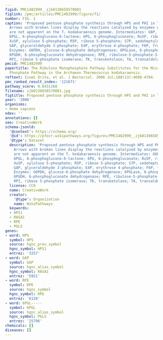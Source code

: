 ```yaml
---
figid: PMC1482999__zjb0130658570001
figlink: /pmc/articles/PMC1482999/figure/f1/
number: FIG. 1
caption: 'Proposed pentose phosphate synthesis through HPS and PHI in T. kodakaraensis.
  Arrows with broken lines display the reactions catalyzed by enzymes whose orthologs
  are not apparent on the T. kodakaraensis genome. Intermediates: G6P, glucose 6-phosphate;
  6PGL, 6-phosphoglucono-δ-lactone; 6PG, 6-phosphogluconate; Ru5P, ribulose 5-phosphate;
  Xu5P, xylulose 5-phosphate; R5P, ribose 5-phosphate; S7P, sedoheptulose 7-phosphate;
  GAP, glyceraldehyde 3-phosphate; E4P, erythrose 4-phosphate; F6P, fructose 6-phosphate.
  Enzymes: G6PDH, glucose-6-phosphate dehydrogenase; 6PGLase, 6-phosphoglucono-δ-lactonase;
  6PGDH, 6-phosphogluconate dehydrogenase; RPE, ribulose-5-phosphate-3-epimerase;
  RPI, ribose 5-phosphate isomerase; TK, transketolase; TA, transaldolase.'
pmcid: PMC1482999
papertitle: The Ribulose Monophosphate Pathway Substitutes for the Missing Pentose
  Phosphate Pathway in the Archaeon Thermococcus kodakaraensis.
reftext: Izumi Orita, et al. J Bacteriol. 2006 Jul;188(13):4698-4704.
pmc_ranked_result_index: '121671'
pathway_score: 0.8431168
filename: zjb0130658570001.jpg
figtitle: Proposed pentose phosphate synthesis through HPS and PHI in T
year: '2006'
organisms:
- Homo sapiens
ndex: ''
annotations: []
seo: CreativeWork
schema-jsonld:
  '@context': https://schema.org/
  '@id': https://pfocr.wikipathways.org/figures/PMC1482999__zjb0130658570001.html
  '@type': Dataset
  description: 'Proposed pentose phosphate synthesis through HPS and PHI in T. kodakaraensis.
    Arrows with broken lines display the reactions catalyzed by enzymes whose orthologs
    are not apparent on the T. kodakaraensis genome. Intermediates: G6P, glucose 6-phosphate;
    6PGL, 6-phosphoglucono-δ-lactone; 6PG, 6-phosphogluconate; Ru5P, ribulose 5-phosphate;
    Xu5P, xylulose 5-phosphate; R5P, ribose 5-phosphate; S7P, sedoheptulose 7-phosphate;
    GAP, glyceraldehyde 3-phosphate; E4P, erythrose 4-phosphate; F6P, fructose 6-phosphate.
    Enzymes: G6PDH, glucose-6-phosphate dehydrogenase; 6PGLase, 6-phosphoglucono-δ-lactonase;
    6PGDH, 6-phosphogluconate dehydrogenase; RPE, ribulose-5-phosphate-3-epimerase;
    RPI, ribose 5-phosphate isomerase; TK, transketolase; TA, transaldolase.'
  license: CC0
  name: CreativeWork
  creator:
    '@type': Organization
    name: WikiPathways
  keywords:
  - HPS1
  - RASA1
  - RPE
  - PGLS
genes:
- word: HPS
  symbol: HPS
  source: hgnc_prev_symbol
  hgnc_symbol: HPS1
  entrez: '3257'
- word: GAP
  symbol: GAP
  source: hgnc_alias_symbol
  hgnc_symbol: RASA1
  entrez: '5921'
- word: RPE
  symbol: RPE
  source: hgnc_symbol
  hgnc_symbol: RPE
  entrez: '6120'
- word: 6PGL-----
  symbol: 6PGL
  source: hgnc_alias_symbol
  hgnc_symbol: PGLS
  entrez: '25796'
chemicals: []
diseases: []
---
```

